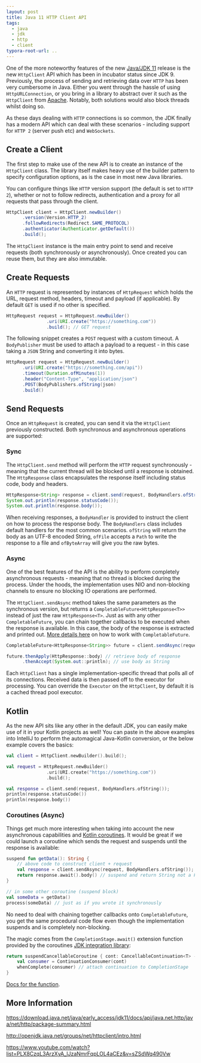 ```yaml
---
layout: post
title: Java 11 HTTP Client API
tags:
  - java
  - jdk
  - http
  - client
typora-root-url: ..
---
```


One of the more noteworthy features of the new [Java/JDK 11](http://jdk.java.net/11/) release is the new `HttpClient` API which has been in incubator status since JDK 9. Previously, the process of sending and retrieving data over `HTTP` has been very cumbersome in Java. Either you went through the hassle of using `HttpURLConnection`, or you bring in a library to abstract over it such as the `HttpClient` from [Apache](http://hc.apache.org/index.html). Notably, both solutions would also block threads whilst doing so.

As these days dealing with `HTTP` connections is so common, the JDK finally has a modern API which can deal with these scenarios - including support for `HTTP 2` (server push etc) and `WebSockets`.

## Create a Client

The first step to make use of the new API is to create an instance of the `HttpClient` class. The library itself makes heavy use of the builder pattern to specify configuration options, as is the case in most new Java libraries.

You can configure things like `HTTP` version support (the default is set to `HTTP 2`), whether or not to follow redirects, authentication and a proxy for all requests that pass through the client.

```java
HttpClient client = HttpClient.newBuilder()
      .version(Version.HTTP_2)
      .followRedirects(Redirect.SAME_PROTOCOL)
      .authenticator(Authenticator.getDefault())
      .build();
```

The `HttpClient` instance is the main entry point to send and receive requests (both synchronously or asynchronously). Once created you can reuse them, but they are also immutable.

## Create Requests

An `HTTP` request is represented by instances of `HttpRequest` which holds the URL, request method, headers, timeout and payload (if applicable). By default `GET` is used if no other is specified.

```java
HttpRequest request = HttpRequest.newBuilder()
               .uri(URI.create("https://something.com"))
               .build(); // GET request
```

The following snippet creates a `POST` request with a custom timeout. A `BodyPublisher` must be used to attach a payload to a request - in this case taking a `JSON` String and converting it into bytes.

```java
HttpRequest request = HttpRequest.newBuilder()
      .uri(URI.create("https://something.com/api"))
      .timeout(Duration.ofMinutes(1))
      .header("Content-Type", "application/json")
      .POST(BodyPublishers.ofString(json)
      .build()
```

## Send Requests

Once an `HttpRequest` is created, you can send it via the `HttpClient` previously constructed. Both synchronous and asynchronous operations are supported:

### Sync

The `HttpClient.send` method will perform the `HTTP` request synchronously - meaning that the current thread will be blocked until a response is obtained. The `HttpResponse` class encapsulates the response itself including status code, body and headers.

```java
HttpResponse<String> response = client.send(request, BodyHandlers.ofString());
System.out.println(response.statusCode());
System.out.println(response.body());
```
When receiving responses, a `BodyHandler` is provided to instruct the client on how to process the response body.  The `BodyHandlers` class includes default handlers for the most common scenarios. `ofString` will return the body as an UTF-8 encoded String, `ofFile` accepts a `Path` to write the response to a file and `ofByteArray` will give you the raw bytes.

### Async

One of the best features of the API is the ability to perform completely asynchronous requests - meaning that no thread is blocked during the process. Under the hoods, the implementation uses NIO and non-blocking channels to ensure no blocking IO operations are performed.

The `HttpClient.sendAsync` method takes the same parameters as the synchronous version, but returns a `CompletableFuture<HttpResponse<T>>` instead of just the raw `HttpResponse<T>`. Just as with any other `CompletableFuture`, you can chain together callbacks to be executed when the response is available. In this case, the body of the response is extracted and printed out. [More details here](https://www.callicoder.com/java-8-completablefuture-tutorial/) on how to work with `CompletableFuture`.

```java
CompletableFuture<HttpResponse<String>> future = client.sendAsync(request, BodyHandlers.ofString());

future.thenApply(HttpResponse::body) // retrieve body of response
      .thenAccept(System.out::println); // use body as String
```

Each `HttpClient` has a single implementation-specific thread that polls all of its connections. Received data is then passed off to the executor for processing. You can override the `Executor` on the `HttpClient`, by default it is a cached thread pool executor.

## Kotlin

As the new API sits like any other in the default JDK, you can easily make use of it in your Kotlin projects as well! You can paste in the above examples into IntelliJ to perform the automagical Java-Kotlin conversion, or the below example covers the basics:

```kotlin
val client = HttpClient.newBuilder().build();

val request = HttpRequest.newBuilder()
               .uri(URI.create("https://something.com"))
               .build();

val response = client.send(request, BodyHandlers.ofString());
println(response.statusCode())
println(response.body())
```

### Coroutines (Async)

Things get much more interesting when taking into account the new asynchronous capabilities and [Kotlin coroutines](https://github.com/Kotlin/kotlinx.coroutines/blob/master/coroutines-guide.md). It would be great if we could launch a coroutine which sends the request and suspends until the response is available:

```kotlin
suspend fun getData(): String {
    // above code to construct client + request
    val response = client.sendAsync(request, BodyHandlers.ofString());
    return response.await().body() // suspend and return String not a Future
}

// in some other coroutine (suspend block)
val someData = getData()
process(someData) // just as if you wrote it synchronously
```

No need to deal with chaining together callbacks onto `CompletableFuture`, you get the same procedural code flow even though the implementation suspends and is completely non-blocking.

The magic comes from the `CompletionStage.await()` extension function provided by the coroutines [JDK integration library](https://github.com/Kotlin/kotlinx.coroutines/blob/master/integration/kotlinx-coroutines-jdk8/README.md):

```kotlin
return suspendCancellableCoroutine { cont: CancellableContinuation<T> ->
    val consumer = ContinuationConsumer(cont)
    whenComplete(consumer) // attach continuation to CompletionStage
}
```

[Docs for the function](https://kotlin.github.io/kotlinx.coroutines/kotlinx-coroutines-jdk8/kotlinx.coroutines.experimental.future/java.util.concurrent.-completion-stage/await.html).

## More Information

<https://download.java.net/java/early_access/jdk11/docs/api/java.net.http/java/net/http/package-summary.html>

<http://openjdk.java.net/groups/net/httpclient/intro.html>

<https://www.youtube.com/watch?list=PLX8CzqL3ArzXyA_lJzaNmrFqpLOL4aCEz&v=sZSdWq490Vw>

